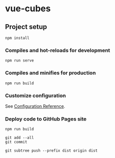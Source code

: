 # vue-cubes

## Project setup
```
npm install
```

### Compiles and hot-reloads for development
```
npm run serve
```

### Compiles and minifies for production
```
npm run build
```

### Customize configuration
See [Configuration Reference](https://cli.vuejs.org/config/).

### Deploy code to GitHub Pages site
```
npm run build
```
```
git add --all
git commit
```
```
git subtree push --prefix dist origin dist
```
